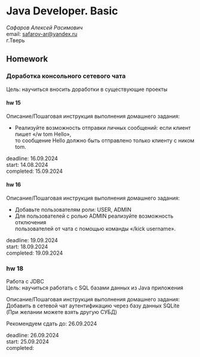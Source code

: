 # Java Developer. Basic

_Сафаров Алексей Расимович_  
email: <safarov-ar@yandex.ru>  
г.Тверь

## Homework

### Доработка консольного сетевого чата

Цель: научиться вносить доработки в существующие проекты

#### hw 15
Описание/Пошаговая инструкция выполнения домашнего задания:

- Реализуйте возможность отправки личных сообщений: если клиент пишет «/w tom Hello»,  
  то сообщение Hello должно быть отправлено только клиенту с ником tom.

deadline: 16.09.2024  
start: 14.08.2024  
completed: 15.09.2024

#### hw 16  
Описание/Пошаговая инструкция выполнения домашнего задания:
- Добавьте пользователям роли: USER, ADMIN
- Для пользователей с ролью ADMIN реализуйте возможность отключения  
 пользователей от чата с помощью команды «/kick username».  

deadline: 19.09.2024  
start: 18.09.2024   
completed: 19.09.2024

### hw 18
Работа с JDBC  
Цель:
научиться работать с SQL базами данных из Java приложения  

Описание/Пошаговая инструкция выполнения домашнего задания:  
Добавить в сетевой чат аутентификацию через базу данных SQLite  
(При желании можете взять другую СУБД)  

Рекомендуем сдать до: 26.09.2024

deadline: 26.09.2024  
start: 25.09.2024   
completed:     